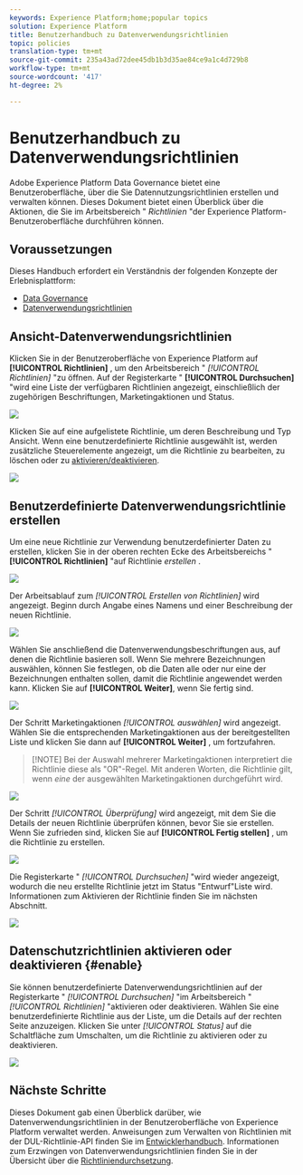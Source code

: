 ```yaml
---
keywords: Experience Platform;home;popular topics
solution: Experience Platform
title: Benutzerhandbuch zu Datenverwendungsrichtlinien
topic: policies
translation-type: tm+mt
source-git-commit: 235a43ad72dee45db1b3d35ae84ce9a1c4d729b8
workflow-type: tm+mt
source-wordcount: '417'
ht-degree: 2%

---
```



# Benutzerhandbuch zu Datenverwendungsrichtlinien

Adobe Experience Platform Data Governance bietet eine Benutzeroberfläche, über die Sie Datennutzungsrichtlinien erstellen und verwalten können. Dieses Dokument bietet einen Überblick über die Aktionen, die Sie im Arbeitsbereich &quot; _Richtlinien_ &quot;der Experience Platform-Benutzeroberfläche durchführen können.

## Voraussetzungen

Dieses Handbuch erfordert ein Verständnis der folgenden Konzepte der Erlebnisplattform:

- [Data Governance](../home.md)
- [Datenverwendungsrichtlinien](./overview.md)

## Ansicht-Datenverwendungsrichtlinien

Klicken Sie in der Benutzeroberfläche von Experience Platform auf **[!UICONTROL Richtlinien]** , um den Arbeitsbereich &quot; *[!UICONTROL Richtlinien]* &quot;zu öffnen. Auf der Registerkarte &quot; **[!UICONTROL Durchsuchen]** &quot;wird eine Liste der verfügbaren Richtlinien angezeigt, einschließlich der zugehörigen Beschriftungen, Marketingaktionen und Status.

![](../images/policies/browse-policies.png)

Klicken Sie auf eine aufgelistete Richtlinie, um deren Beschreibung und Typ Ansicht. Wenn eine benutzerdefinierte Richtlinie ausgewählt ist, werden zusätzliche Steuerelemente angezeigt, um die Richtlinie zu bearbeiten, zu löschen oder zu [aktivieren/deaktivieren](#enable).

![](../images/policies/policy-details.png)

## Benutzerdefinierte Datenverwendungsrichtlinie erstellen

Um eine neue Richtlinie zur Verwendung benutzerdefinierter Daten zu erstellen, klicken Sie in der oberen rechten Ecke des Arbeitsbereichs &quot; **[!UICONTROL Richtlinien]** &quot;auf Richtlinie *erstellen* .

![](../images/policies/create-policy-button.png)

Der Arbeitsablauf zum *[!UICONTROL Erstellen von Richtlinien]* wird angezeigt. Beginn durch Angabe eines Namens und einer Beschreibung der neuen Richtlinie.

![](../images/policies/create-policy-description.png)

Wählen Sie anschließend die Datenverwendungsbeschriftungen aus, auf denen die Richtlinie basieren soll. Wenn Sie mehrere Bezeichnungen auswählen, können Sie festlegen, ob die Daten alle oder nur eine der Bezeichnungen enthalten sollen, damit die Richtlinie angewendet werden kann. Klicken Sie auf **[!UICONTROL Weiter]**, wenn Sie fertig sind.

![](../images/policies/add-labels.png)

Der Schritt Marketingaktionen *[!UICONTROL auswählen]* wird angezeigt. Wählen Sie die entsprechenden Marketingaktionen aus der bereitgestellten Liste und klicken Sie dann auf **[!UICONTROL Weiter]** , um fortzufahren.

>[!NOTE] Bei der Auswahl mehrerer Marketingaktionen interpretiert die Richtlinie diese als &quot;OR&quot;-Regel. Mit anderen Worten, die Richtlinie gilt, wenn _eine_ der ausgewählten Marketingaktionen durchgeführt wird.

![](../images/policies/add-marketing-actions.png)

Der Schritt *[!UICONTROL Überprüfung]* wird angezeigt, mit dem Sie die Details der neuen Richtlinie überprüfen können, bevor Sie sie erstellen. Wenn Sie zufrieden sind, klicken Sie auf **[!UICONTROL Fertig stellen]** , um die Richtlinie zu erstellen.

![](../images/policies/policy-review.png)

Die Registerkarte &quot; *[!UICONTROL Durchsuchen]* &quot;wird wieder angezeigt, wodurch die neu erstellte Richtlinie jetzt im Status &quot;Entwurf&quot;Liste wird. Informationen zum Aktivieren der Richtlinie finden Sie im nächsten Abschnitt.

![](../images/policies/created-policy.png)

## Datenschutzrichtlinien aktivieren oder deaktivieren {#enable}

Sie können benutzerdefinierte Datenverwendungsrichtlinien auf der Registerkarte &quot; *[!UICONTROL Durchsuchen]* &quot;im Arbeitsbereich &quot; *[!UICONTROL Richtlinien]* &quot;aktivieren oder deaktivieren. Wählen Sie eine benutzerdefinierte Richtlinie aus der Liste, um die Details auf der rechten Seite anzuzeigen. Klicken Sie unter *[!UICONTROL Status]* auf die Schaltfläche zum Umschalten, um die Richtlinie zu aktivieren oder zu deaktivieren.

![](../images/policies/enable-policy.png)

## Nächste Schritte

Dieses Dokument gab einen Überblick darüber, wie Datenverwendungsrichtlinien in der Benutzeroberfläche von Experience Platform verwaltet werden. Anweisungen zum Verwalten von Richtlinien mit der DUL-Richtlinie-API finden Sie im [Entwicklerhandbuch](../api/getting-started.md). Informationen zum Erzwingen von Datenverwendungsrichtlinien finden Sie in der Übersicht über die [Richtliniendurchsetzung](../enforcement/overview.md).